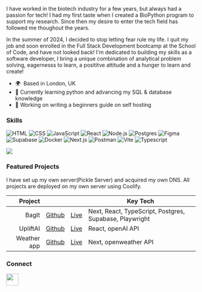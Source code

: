 I have worked in the biotech industry for a few years, but always had a passion for tech! I had my first taste when I created a BioPython program to support my research. Since then my desire to enter the tech field has followed me thoughout the years.

In the summer of 2024, I decided to stop letting fear rule my life. I quit my job and soon enrolled in the Full Stack Development bootcamp at the School of Code, and have not looked back! I'm dedicated to building my skills as a software developer, I bring a unique combination of analytical problem solving, eagernesss to learn, a posititve attitude and a hunger to learn and create!

- 🌍  Based in London, UK
- 🌱 Currently learning python and advancing my SQL & database knowledge
- 🔭 Working on writing a beginners guide on self hosting

[comment]: <> (- 📫 How to reach me: **[your email address or other contact information]**)


### Skills 
<p align="left">
  
![HTML](https://img.shields.io/badge/-HTML-E34F26?style=flat-square&logo=html5&logoColor=white)
![CSS](https://img.shields.io/badge/-CSS-1572B6?style=flat-square&logo=css3&logoColor=white)
![JavaScript](https://img.shields.io/badge/-JavaScript-F7DF1E?style=flat-square&logo=javascript&logoColor=black)
![React](https://img.shields.io/badge/-React-61DAFB?style=flat-square&logo=react&logoColor=black)
![Node.js](https://img.shields.io/badge/-Node.js-339933?style=flat-square&logo=node.js&logoColor=white)
![Postgres](https://img.shields.io/badge/PostgreSQL-316192?style=flat-square&logo=postgresql&logoColor=white)
![Figma](https://img.shields.io/badge/Figma-F24E1E?style=flat-square&logo=figma&logoColor=white)
![Supabase](https://img.shields.io/badge/Supabase-181818?style=flat-square&logo=supabase&logoColor=white)
![Docker](https://img.shields.io/badge/Docker-2CA5E0?style=flat-square&logo=docker&logoColor=white)
![Next.js](https://img.shields.io/badge/next%20js-000000?style=flat-square&logo=nextdotjs&logoColor=white)
![Postman](https://img.shields.io/badge/Postman-FF6C37?style=flat-square&logo=Postman&logoColor=white)
![Vite](https://img.shields.io/badge/Vite-B73BFE?style=flat-square&logo=vite&logoColor=FFD62E)
![Typescript](https://img.shields.io/badge/TypeScript-007ACC?style=flat-square&logo=typescript&logoColor=white)

<img src="https://www.codewars.com/users/ssais/badges/micro"/></div> 

</p>

[comment]: <> ( To create more badges, use https://github.com/alexandresanlim/Badges4-README.md-Profile)

### Featured Projects 
I have set up my own server(Pickle Server) and acquired my own DNS. All projects are deployed on my own server using Coolify.

|               Project |                                                            |                                                          | Key Tech             |
| --------------------: | ---------------------------------------------------------- | -------------------------------------------------------- | -------------------- |
| BagIt| [Github](https://github.com/SchoolOfCode/bc13_final-project_front-end-beast-code) | [Live](https://bc13-final-project-front-end-beast-code-beast-code.vercel.app/) | Next, React, TypeScript, Postgres, Supabase, Playwright     |
|          UpliftAI | [Github](https://github.com/faseehahmed1/FrontEnd_Solo_HackStreetBoys)        | [Live](https://connect-project-hub.netlify.app/)         | React, openAI API     |
|          Weather app | [Github](https://github.com/faseehahmed1/portfolio)        | [Live](https://faseehahmed.netlify.app/)         | Next, openweather API     |



[comment]: <> (This is a comment, it will not be included)


### Connect     
<p align="left">
<a href="https://www.linkedin.com/in/sayed-sais-47b47a105" target="_blank" rel="noreferrer">
<picture>
<source media="(prefers-color-scheme: dark)" srcset="https://raw.githubusercontent.com/danielcranney/readme-generator/main/public/icons/socials/linkedin-dark.svg"/>
<source media="(prefers-color-scheme: light)" srcset="https://raw.githubusercontent.com/danielcranney/readme-generator/main/public/icons/socials/linkedin.svg" />
<img src="https://raw.githubusercontent.com/danielcranney/readme-generator/main/public/icons/socials/linkedin.svg" width="32" height="32" />
</picture>
</a></p>



